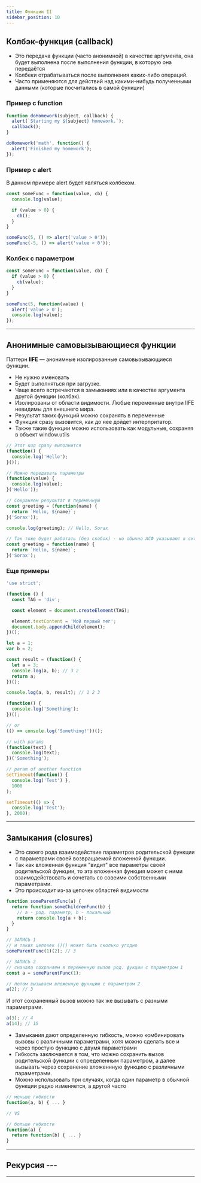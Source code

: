 ```yaml
---
title: Функции II
sidebar_position: 10
---
```


## Колбэк-функция (callback)

- Это передача функции (часто анонимной) в качестве аргумента, она будет выполнена после выполнения функции, в которую она передаётся
- Колбеки отрабатываться после выполнения каких-либо операций.
- Часто применяются для действий над какими-нибудь полученными данными (которые посчитались в самой функции)

### Пример с function

```js
function doHomework(subject, callback) {
  alert(`Starting my ${subject} homework.`);
  callback();
}

doHomework('math', function() {
  alert('Finished my homework');
});
```

### Пример с alert

В данном примере alert будет являться колбеком.

```js
const someFunc = function(value, cb) {
  console.log(value);

  if (value > 0) {
    cb();
  }
}

someFunc(5, () => alert('value > 0'));
someFunc(-5, () => alert('value < 0'));
```

### Колбек с параметром

```js
const someFunc = function(value, cb) {
  if (value > 0) {
    cb(value);
  }
}

someFunc(5, function(value) {
  alert('value > 0');
  console.log(value);
});
```
***

## Анонимные самовызывающиеся функции

Паттерн **IIFE** — анонимные изолированные самовызывающиеся функции. 

- Не нужно именовать
- Будет выполняться при загрузке.
- Чаще всего встречаются в замыканиях или в качестве аргумента другой функции (колбэк).
- Изолированы от области видимости. Любые переменные внутри IIFE невидимы для внешнего мира.
- Результат таких функций можно сохранять в переменные
- Функция сразу вызовится, как до нее дойдет интерпритатор.
- Также такие функции можно использовать как модульные, сохраняя в объект window.utils

```js
// Этот код сразу выполнится
(function() {
  console.log('Hello');
}());

// Можно передавать параметры
(function(value) {
  console.log(value);
}('Hello'));
```

```js
// Сохраняем результат в переменную
const greeting = (function(name) {
  return `Hello, ${name}`;
}('Sorax'));

console.log(greeting); // Hello, Sorax

// Так тоже будет работать (без скобок) - но обычно АСФ указывают в скобках
const greeting = function(name) {
  return `Hello, ${name}`;
}('Sorax');
```

### Еще примеры

```js
'use strict';

(function () {
  const TAG = 'div';

  const element = document.createElement(TAG);

  element.textContent = 'Мой первый тег';
  document.body.appendChild(element);
})();
```

```js
let a = 1;
var b = 2;

const result = (function() {
  let a = 3;
  console.log(a, b); // 3 2
  return a;
})();

console.log(a, b, result); // 1 2 3 
```

```js
(function() {
  console.log('Something');
})();

// or
(() => console.log('Something!'))();

// with params
(function(text) {
  console.log(text);
})('Something');

// param of another function
setTimeout(function() { 
  console.log('Test') },
  1000
);

setTimeout(() => {
  console.log('Test');
}, 2000);
```

***

## Замыкания (closures)

- Это своего рода взаимодействие параметров родительской функции с параметрами своей возвращаемой вложенной функции.
- Так как вложенная функция "видит" все параметры своей родительской функции, то эта вложенная функция может с ними взаимодействовать и сочетать со совеими собственными параметрами.
- Это происходит из-за цепочек областей видимости

```js
function someParentFunc(a) {
  return function someChildrenFunc(b) {
    // a - род. параметр, b - локальный
    return console.log(a + b);
  }
}

// ЗАПИСЬ 1
// и таких цепочек ()() может быть сколько угодно
someParentFunc(1)(2); // 3

// ЗАПИСЬ 2
// сначала сохраняем в переменную вызов род. фукции с параметром 1
const a = someParentFunc(1); 

// потом вызываем вложенную функцию с параметром 2
a(2); // 3
```

И этот сохраненный вызов можно так же вызывать с разными параметрами.
```js
a(3); // 4
a(14); // 15
```

- Замыкания дают определенную гибкость, можно комбинировать вызовы с различными параметрами, хотя можно сделать все и через простую функцию с двумя параметрами
- Гибкость заключается в том, что можно сохранить вызов родительской функции с определенным параметром, а далее вызывать через сохранение вложеннную функцию с различными параметрами.
- Можно использовать при случаях, когда один параметр в обычной функции редко изменяется, а другой часто

```js
// меньше гибкости
function(a, b) { ... } 

// VS

// больше гибкости
function(a) {
  return function(b) { ... }
}
```

***

## Рекурсия ---

***
